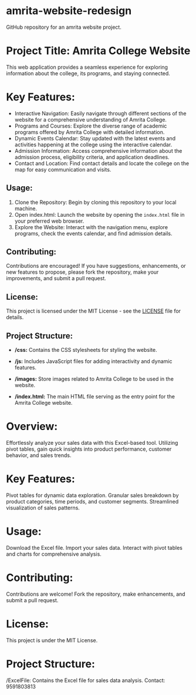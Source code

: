 # amrita-website-redesign
GitHub repository for an amrita website project.

# Project Title: Amrita College Website

This web application provides a seamless experience for exploring information about the college, its programs, and staying connected.

# Key Features:

- Interactive Navigation: Easily navigate through different sections of the website for a comprehensive understanding of Amrita College.
- Programs and Courses: Explore the diverse range of academic programs offered by Amrita College with detailed information.
- Dynamic Events Calendar: Stay updated with the latest events and activities happening at the college using the interactive calendar.
- Admission Information: Access comprehensive information about the admission process, eligibility criteria, and application deadlines.
- Contact and Location: Find contact details and locate the college on the map for easy communication and visits.

## Usage:

1. Clone the Repository: Begin by cloning this repository to your local machine.
2. Open index.html: Launch the website by opening the `index.html` file in your preferred web browser.
3. Explore the Website: Interact with the navigation menu, explore programs, check the events calendar, and find admission details.

## Contributing:

Contributions are encouraged! If you have suggestions, enhancements, or new features to propose, please fork the repository, make your improvements, and submit a pull request.

## License:

This project is licensed under the MIT License - see the [LICENSE](LICENSE) file for details.

## Project Structure:

- **/css:** Contains the CSS stylesheets for styling the website.
- **/js:** Includes JavaScript files for adding interactivity and dynamic features.

- **/images:** Store images related to Amrita College to be used in the website.

- **/index.html:** The main HTML file serving as the entry point for the Amrita College website.


# Overview:
Effortlessly analyze your sales data with this Excel-based tool. Utilizing pivot tables, gain quick insights into product performance, customer behavior, and sales trends.

# Key Features:
Pivot tables for dynamic data exploration.
Granular sales breakdown by product categories, time periods, and customer segments.
Streamlined visualization of sales patterns.

# Usage:
Download the Excel file.
Import your sales data.
Interact with pivot tables and charts for comprehensive analysis. 

# Contributing:
Contributions are welcome! Fork the repository, make enhancements, and submit a pull request.
 
# License:
This project is under the MIT License.

# Project Structure:
/ExcelFile: Contains the Excel file for sales data analysis.
Contact: 9591803813
